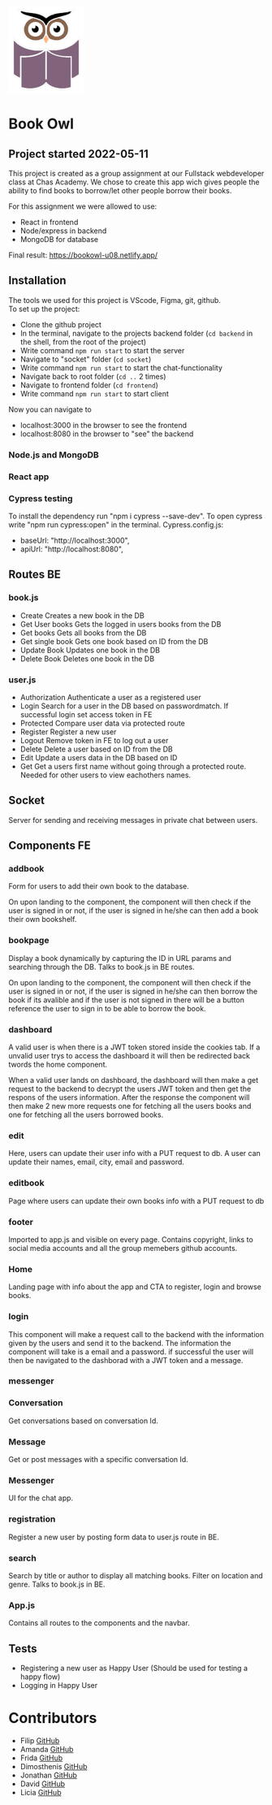 ![BookOwlLogo](/frontend/public/bookowl.png)

# **Book Owl**

## **Project started 2022-05-11**

This project is created as a group assignment at our Fullstack webdeveloper class at Chas Academy.
We chose to create this app wich gives people the ability to find books to borrow/let other people borrow their books. <br>

For this assignment we were allowed to use:

- React in frontend
- Node/express in backend
- MongoDB for database

Final result: https://bookowl-u08.netlify.app/

## **Installation**

The tools we used for this project is VScode, Figma, git, github. <br>
To set up the project:

- Clone the github project
- In the terminal, navigate to the projects backend folder (`cd backend` in the shell, from the root of the project)
- Write command `npm run start` to start the server
- Navigate to "socket" folder (`cd socket`)
- Write command `npm run start` to start the chat-functionality
- Navigate back to root folder (`cd ..` 2 times)
- Navigate to frontend folder (`cd frontend`)
- Write command `npm run start` to start client

Now you can navigate to

- localhost:3000 in the browser to see the frontend
- localhost:8080 in the browser to "see" the backend

### **Node.js and MongoDB**

### **React app**

### **Cypress testing**

To install the dependency run "npm i cypress --save-dev". To open cypress write "npm run cypress:open" in the terminal.
Cypress.config.js:

- baseUrl: "http://localhost:3000",
- apiUrl: "http://localhost:8080",

## **Routes BE**

### **book.js**

- Create
  Creates a new book in the DB
- Get User books
  Gets the logged in users books from the DB
- Get books
  Gets all books from the DB
- Get single book
  Gets one book based on ID from the DB
- Update Book
  Updates one book in the DB
- Delete Book
  Deletes one book in the DB

### **user.js**

- Authorization
  Authenticate a user as a registered user
- Login
  Search for a user in the DB based on passwordmatch. If successful login set access token in FE
- Protected
  Compare user data via protected route
- Register
  Register a new user
- Logout
  Remove token in FE to log out a user
- Delete
  Delete a user based on ID from the DB
- Edit
  Update a users data in the DB based on ID
- Get
  Get a users first name without going through a protected route. Needed for other users to view eachothers names.

## **Socket**

Server for sending and receiving messages in private chat between users.

## **Components FE**

### **addbook**

Form for users to add their own book to the database.

On upon landing to the component, the component will then check if the user is signed in or not, if the user is signed in he/she can then add a book their own bookshelf.

### **bookpage**

Display a book dynamically by capturing the ID in URL params and searching through the DB.
Talks to book.js in BE routes.

On upon landing to the component, the component will then check if the user is signed in or not, if the user is signed in he/she can then borrow the book if its avalible and if the user is not signed in there will be a button reference the user to sign in to be able to borrow the book.

### **dashboard**

A valid user is when there is a JWT token stored inside the cookies tab. If a unvalid user trys to access the dashboard it will then be redirected back twords the home component.

When a valid user lands on dashboard, the dashboard will then make a get request to the backend to decrypt the users JWT token and then get the respons of the users information.
After the response the component will then make 2 new more requests one for fetching all the users books and one for fetching all the users borrowed books.

### **edit**

Here, users can update their user info with a PUT request to db.
A user can update their names, email, city, email and password.

### **editbook**

Page where users can update their own books info with a PUT request to db

### **footer**

Imported to app.js and visible on every page.
Contains copyright, links to social media accounts and all the group memebers github accounts.

### **Home**

Landing page with info about the app and CTA to register, login and browse books.

### **login**

This component will make a request call to the backend with the information given by the users and send it to the backend. The information the component will take is a email and a password. if successful the user will then be navigated to the dashborad with a JWT token and a message.

### **messenger**

### **Conversation**

Get conversations based on conversation Id.

### **Message**

Get or post messages with a specific conversation Id.

### **Messenger**

UI for the chat app.

### **registration**

Register a new user by posting form data to user.js route in BE.

### **search**

Search by title or author to display all matching books. Filter on location and genre.
Talks to book.js in BE.

### **App.js**

Contains all routes to the components and the navbar.

## **Tests**

- Registering a new user as Happy User (Should be used for testing a happy flow)
- Logging in Happy User

# **Contributors**

- Filip [GitHub](https://github.com/fbarfvestam)
- Amanda [GitHub](https://github.com/amawre)
- Frida [GitHub](https://github.com/frinica)
- Dimosthenis [GitHub](https://github.com/Albatraoz12)
- Jonathan [GitHub](https://github.com/Jonon)
- David [GitHub](https://github.com/DavidMelander)
- Licia [GitHub](https://github.com/lkthorn)
